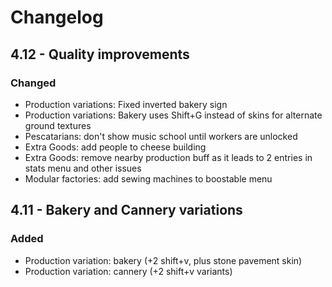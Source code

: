 # Changelog

## 4.12 - Quality improvements

### Changed

- Production variations: Fixed inverted bakery sign
- Production variations: Bakery uses Shift+G instead of skins for alternate ground textures
- Pescatarians: don't show music school until workers are unlocked
- Extra Goods: add people to cheese building
- Extra Goods: remove nearby production buff as it leads to 2 entries in stats menu and other issues
- Modular factories: add sewing machines to boostable menu

## 4.11 - Bakery and Cannery variations

### Added

- Production variation: bakery (+2 shift+v, plus stone pavement skin)
- Production variation: cannery (+2 shift+v variants)
